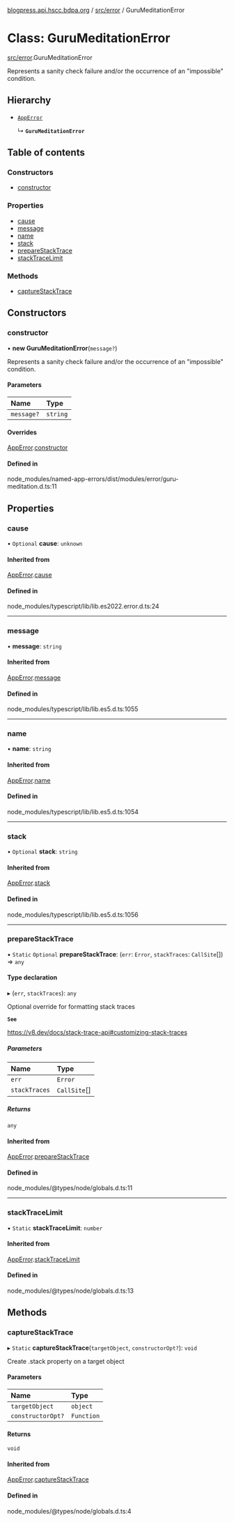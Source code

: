 [blogpress.api.hscc.bdpa.org](../README.md) / [src/error](../modules/src_error.md) / GuruMeditationError

# Class: GuruMeditationError

[src/error](../modules/src_error.md).GuruMeditationError

Represents a sanity check failure and/or the occurrence of an "impossible"
condition.

## Hierarchy

- [`AppError`](src_error.AppError.md)

  ↳ **`GuruMeditationError`**

## Table of contents

### Constructors

- [constructor](src_error.GuruMeditationError.md#constructor)

### Properties

- [cause](src_error.GuruMeditationError.md#cause)
- [message](src_error.GuruMeditationError.md#message)
- [name](src_error.GuruMeditationError.md#name)
- [stack](src_error.GuruMeditationError.md#stack)
- [prepareStackTrace](src_error.GuruMeditationError.md#preparestacktrace)
- [stackTraceLimit](src_error.GuruMeditationError.md#stacktracelimit)

### Methods

- [captureStackTrace](src_error.GuruMeditationError.md#capturestacktrace)

## Constructors

### constructor

• **new GuruMeditationError**(`message?`)

Represents a sanity check failure and/or the occurrence of an "impossible"
condition.

#### Parameters

| Name | Type |
| :------ | :------ |
| `message?` | `string` |

#### Overrides

[AppError](src_error.AppError.md).[constructor](src_error.AppError.md#constructor)

#### Defined in

node_modules/named-app-errors/dist/modules/error/guru-meditation.d.ts:11

## Properties

### cause

• `Optional` **cause**: `unknown`

#### Inherited from

[AppError](src_error.AppError.md).[cause](src_error.AppError.md#cause)

#### Defined in

node_modules/typescript/lib/lib.es2022.error.d.ts:24

___

### message

• **message**: `string`

#### Inherited from

[AppError](src_error.AppError.md).[message](src_error.AppError.md#message)

#### Defined in

node_modules/typescript/lib/lib.es5.d.ts:1055

___

### name

• **name**: `string`

#### Inherited from

[AppError](src_error.AppError.md).[name](src_error.AppError.md#name)

#### Defined in

node_modules/typescript/lib/lib.es5.d.ts:1054

___

### stack

• `Optional` **stack**: `string`

#### Inherited from

[AppError](src_error.AppError.md).[stack](src_error.AppError.md#stack)

#### Defined in

node_modules/typescript/lib/lib.es5.d.ts:1056

___

### prepareStackTrace

▪ `Static` `Optional` **prepareStackTrace**: (`err`: `Error`, `stackTraces`: `CallSite`[]) => `any`

#### Type declaration

▸ (`err`, `stackTraces`): `any`

Optional override for formatting stack traces

**`See`**

https://v8.dev/docs/stack-trace-api#customizing-stack-traces

##### Parameters

| Name | Type |
| :------ | :------ |
| `err` | `Error` |
| `stackTraces` | `CallSite`[] |

##### Returns

`any`

#### Inherited from

[AppError](src_error.AppError.md).[prepareStackTrace](src_error.AppError.md#preparestacktrace)

#### Defined in

node_modules/@types/node/globals.d.ts:11

___

### stackTraceLimit

▪ `Static` **stackTraceLimit**: `number`

#### Inherited from

[AppError](src_error.AppError.md).[stackTraceLimit](src_error.AppError.md#stacktracelimit)

#### Defined in

node_modules/@types/node/globals.d.ts:13

## Methods

### captureStackTrace

▸ `Static` **captureStackTrace**(`targetObject`, `constructorOpt?`): `void`

Create .stack property on a target object

#### Parameters

| Name | Type |
| :------ | :------ |
| `targetObject` | `object` |
| `constructorOpt?` | `Function` |

#### Returns

`void`

#### Inherited from

[AppError](src_error.AppError.md).[captureStackTrace](src_error.AppError.md#capturestacktrace)

#### Defined in

node_modules/@types/node/globals.d.ts:4

